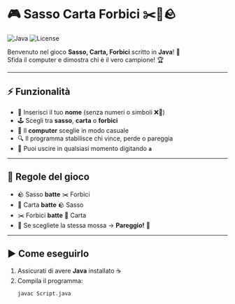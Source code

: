 # 🎮 Sasso Carta Forbici ✂️📜🪨

![Java](https://img.shields.io/badge/Language-Java-orange) ![License](https://img.shields.io/badge/License-MIT-blue)

Benvenuto nel gioco **Sasso, Carta, Forbici** scritto in **Java**! 🚀  
Sfida il computer e dimostra chi è il vero campione! 🏆

---

## ⚡ Funzionalità
- 👤 Inserisci il tuo **nome** (senza numeri o simboli ❌🔢)  
- 🕹️ Scegli tra **sasso**, **carta** o **forbici**  
- 🤖 Il **computer** sceglie in modo casuale  
- 🔍 Il programma stabilisce chi vince, perde o pareggia  
- 🚪 Puoi uscire in qualsiasi momento digitando **`a`**  

---

## 📝 Regole del gioco
- 🪨 Sasso **batte** ✂️ Forbici  
- 📜 Carta **batte** 🪨 Sasso  
- ✂️ Forbici **batte** 📜 Carta  
- 🔄 Se scegliete la stessa mossa → **Pareggio!** 🤝  

---

## ▶️ Come eseguirlo
1. Assicurati di avere **Java** installato ☕  
2. Compila il programma:
   ```bash
   javac Script.java
